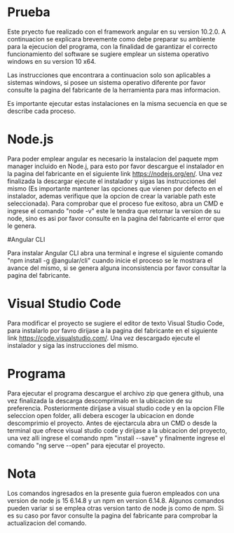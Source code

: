 # Prueba

Este pryecto fue realizado con el framework angular en su version 10.2.0. A continuacion se explicara brevemente como debe preparar su ambiente para la ejecucion del programa, con la finalidad de garantizar el correcto funcionamiento del software se sugiere emplear un sistema operativo windows en su version 10 x64.

Las instrucciones que encontrara a continuacion solo son aplicables a sistemas windows, si posee un sistema operativo diferente por favor consulte la pagina del fabricante de la herramienta para mas informacion.

Es importante ejecutar estas instalaciones en la misma secuencia en que se describe cada proceso.

# Node.js

Para poder emplear angular es necesario la instalacion del paquete mpm manager incluido en Node.j, para esto por favor descargue el instalador en la pagina del fabricante en el siguiente link https://nodejs.org/en/. Una vez finalizada la descargar ejecute el instalador y sigas las instrucciones del mismo (Es importante mantener las opciones que vienen por defecto en el instalador, ademas verifique que la opcion de crear la variable path este seleccionada). Para comprobar que el proceso fue exitoso, abra un CMD e ingrese el comando "node -v" este le tendra que retornar la version de su node, sino es asi por favor consulte en la pagina del fabricante el error que le genera.

#Angular CLI

Para instalar Angular CLI abra una terminal e ingrese el siguiente comando "npm install -g @angular/cli" cuando inicie el proceso se le mostrara el avance del mismo, si se genera alguna inconsistencia por favor consultar la pagina del fabricante.

# Visual Studio Code

Para modificar el proyecto se sugiere el editor de texto Visual Studio Code, para instalarlo por favro dirijase a la pagina del fabricante en el siguiente link https://code.visualstudio.com/. Una vez descargado ejecute el instalador y siga las instrucciones del mismo.

# Programa

Para ejecutar el programa descargue el archivo zip que genera github, una vez finalizada la descarga descomprimalo en la ubicacion de su preferencia. Posteriormente dirijase a visual studio code y en la opcion FIle seleccion open folder, alli debera escoger la ubicacion en donde descomprimio el proyecto. Antes de ejectarcula abra un CMD o desde la terminal que ofrece visual studio code y dirijase a la ubicacion del proyecto, una vez alli ingrese el comando npm "install --save" y finalmente ingrese el comando "ng serve --open" para ejecutar el proyecto.

# Nota

Los comandos ingresados en la presente guia fueron empleados con una version de node js 15 6.14.8 y un npm en version 6.14.8. Algunos comandos pueden variar si se emplea otras version tanto de node js como de npm. Si es su caso por favor consulte la pagina del fabricante para comprobar la actualizacion del comando.
